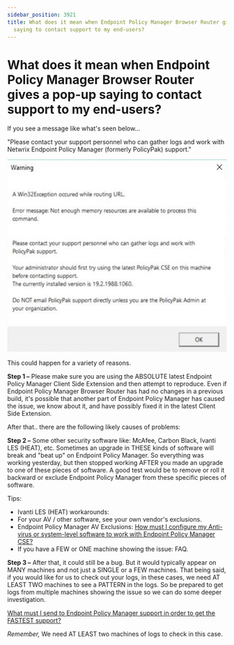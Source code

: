 ```yaml
---
sidebar_position: 3921
title: What does it mean when Endpoint Policy Manager Browser Router gives a pop-up
  saying to contact support to my end-users?
---
```


# What does it mean when Endpoint Policy Manager Browser Router gives a pop-up saying to contact support to my end-users?

If you see a message like what's seen below…

"Please contact your support personnel who can gather logs and work with Netwrix Endpoint Policy Manager (formerly PolicyPak) support."

![](../../../../../../../static/images/PolicyPak/Content/Resources/Images/Troubleshooting/Error/BrowserRouter/206_1_image.png)

This could happen for a variety of reasons.

**Step 1 –** Please make sure you are using the ABSOLUTE latest Endpoint Policy Manager Client Side Extension and then attempt to reproduce. Even if Endpoint Policy Manager Browser Router has had no changes in a previous build, it's possible that another part of Endpoint Policy Manager has caused the issue, we know about it, and have possibly fixed it in the latest Client Side Extension.

After that.. there are the following likely causes of problems:

**Step 2 –** Some other security software like: McAfee, Carbon Black, Ivanti LES (HEAT), etc. Sometimes an upgrade in THESE kinds of software will break and "beat up" on Endpoint Policy Manager. So everything was working yesterday, but then stopped working AFTER you made an upgrade to one of these pieces of software. A good test would be to remove or roll it backward or exclude Endpoint Policy Manager from these specific pieces of software.

Tips:

* Ivanti LES (HEAT) workarounds: 
* For your AV / other software, see your own vendor's exclusions.
* Endpoint Policy Manager AV Exclusions: [How must I configure my Anti-virus or system-level software to work with Endpoint Policy Manager CSE?](../../../Install/AntiVirus)
* If you have a FEW or ONE machine showing the issue: FAQ.

**Step 3 –** After that, it could still be a bug. But it would typically appear on MANY machines and not just a SINGLE or a FEW machines. That being said, if you would like for us to check out your logs, in these cases, we need AT LEAST TWO machines to see a PATTERN in the logs. So be prepared to get logs from multiple machines showing the issue so we can do some deeper investigation.

[What must I send to Endpoint Policy Manager support in order to get the FASTEST support?](../../FastSupport)

*Remember,*  We need AT LEAST two machines of logs to check in this case.